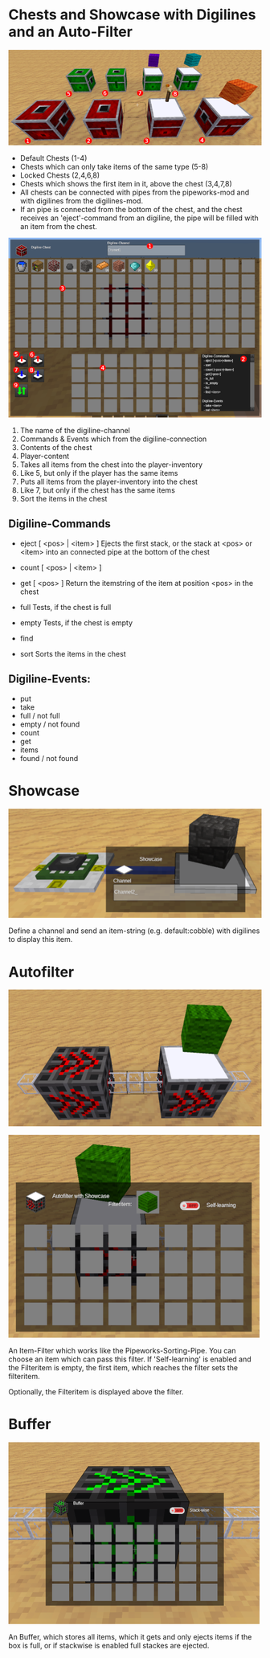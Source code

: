 
# Chests and Showcase with Digilines and an Auto-Filter

![Screenshot 3](screenshots/screenshot3.png?raw=true "Screenshot 3")

- Default Chests (1-4)
- Chests which can only take items of the same type (5-8)
- Locked Chests (2,4,6,8)
- Chests which shows the first item in it, above the chest (3,4,7,8)
- All chests can be connected with pipes from the pipeworks-mod and with digilines from the digilines-mod.
- If an pipe is connected from the bottom of the chest, and the chest receives an 'eject'-command from an digiline,
    the pipe will be filled with an item from the chest.


![Screenshot 1](screenshots/screenshot1.png?raw=true "Screenshot 1")

1) The name of the digiline-channel
2) Commands & Events which from the digiline-connection
3) Contents of the chest
4) Player-content
5) Takes all items from the chest into the player-inventory
6) Like 5, but only if the player has the same items
7) Puts all items from the player-inventory into the chest
8) Like 7, but only if the chest has the same items
9) Sort the items in the chest

## Digiline-Commands
- eject [ &lt;pos&gt; | &lt;item&gt; ]
	Ejects the first stack, or the stack at &lt;pos&gt; or &lt;item&gt; into an connected pipe at the bottom of the chest
	
-	count [ &lt;pos&gt; | &lt;item&gt; ]
- get [ &lt;pos&gt; ]
	Return the itemstring of the item at position &lt;pos&gt; in the chest
- full
	Tests, if the chest is full
- empty
	Tests, if the chest is empty
- find <item>

- sort
	Sorts the items in the chest

## Digiline-Events:
  - put <item>
  - take <item>
  - full / not full
  - empty / not found
  - count
  - get
  - items
  - found / not found
  



# Showcase

![Screenshot 2](screenshots/screenshot2.png?raw=true "Screenshot 2")

Define a channel and send an item-string (e.g. default:cobble) with digilines to display this item.


# Autofilter

![Screenshot 4](screenshots/screenshot4.png?raw=true "Screenshot 4")

![Screenshot 5](screenshots/screenshot5.png?raw=true "Screenshot 5")

An Item-Filter which works like the Pipeworks-Sorting-Pipe. You can choose an item which can pass this filter.
If 'Self-learning' is enabled and the Filteritem is empty, the first item, which reaches the filter sets the filteritem.

Optionally, the Filteritem is displayed above the filter.


# Buffer

![Screenshot 6](screenshots/screenshot6.png?raw=true "Screenshot 6")

An Buffer, which stores all items, which it gets and only ejects items 
if the box is full, or if stackwise is enabled full stackes are ejected.

